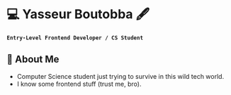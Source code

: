 # 💻 Yasseur Boutobba 🖋

**`Entry-Level Frontend Developer / CS Student `**
## 🖤 About Me
* Computer Science student just trying to survive in this wild tech world.
* I know some frontend stuff (trust me, bro).

  




